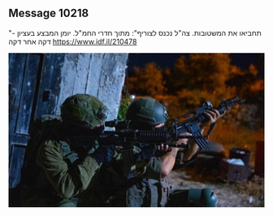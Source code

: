 ## Message 10218

"תחביאו את המשטובות. צה"ל נכנס לצוריף":
מתוך חדרי החמ"ל. יומן המבצע בעציון - דקה אחר דקה
https://www.idf.il/210478

![Photo](./10218/10218_photo.jpg)
